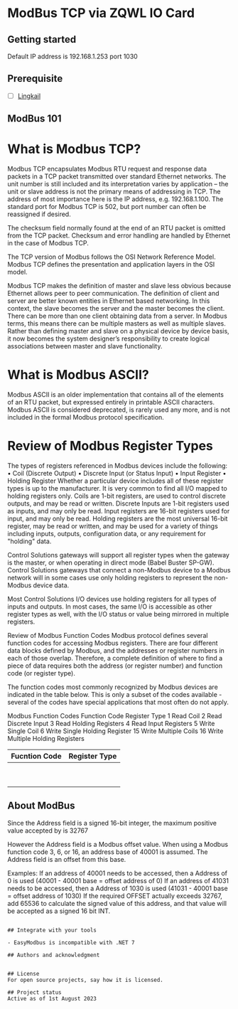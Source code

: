 # ModBus TCP via ZQWL IO Card



## Getting started

Default IP address is 192.168.1.253 port 1030

## Prerequisite

- [ ] [Lingkail](https://www.lingkail.biz.my)  

## ModBus 101
# What is Modbus TCP?
Modbus TCP encapsulates Modbus RTU request and response data packets in a TCP packet transmitted over standard Ethernet networks. The unit number is still included and its interpretation varies by application – the unit or slave address is not the primary means of addressing in TCP. The address of most importance here is the IP address, e.g. 192.168.1.100. The standard port for Modbus TCP is 502, but port number can often be reassigned if desired.

The checksum field normally found at the end of an RTU packet is omitted from the TCP packet. Checksum and error handling are handled by Ethernet in the case of Modbus TCP.

The TCP version of Modbus follows the OSI Network Reference Model. Modbus TCP defines the presentation and application layers in the OSI model.

Modbus TCP makes the definition of master and slave less obvious because Ethernet allows peer to peer communication. The definition of client and server are better known entities in Ethernet based networking. In this context, the slave becomes the server and the master becomes the client. There can be more than one client obtaining data from a server. In Modbus terms, this means there can be multiple masters as well as multiple slaves. Rather than defining master and slave on a physical device by device basis, it now becomes the system designer’s responsibility to create logical associations between master and slave functionality.

# What is Modbus ASCII?
Modbus ASCII is an older implementation that contains all of the elements of an RTU packet, but expressed entirely in printable ASCII characters. Modbus ASCII is considered deprecated, is rarely used any more, and is not included in the formal Modbus protocol specification.

# Review of Modbus Register Types
The types of registers referenced in Modbus devices include the following:
• Coil (Discrete Output)
• Discrete Input (or Status Input)
• Input Register
• Holding Register
Whether a particular device includes all of these register types is up to the manufacturer. It is very common to find all I/O mapped to holding registers only. Coils are 1-bit registers, are used to control discrete outputs, and may be read or written. Discrete Inputs are 1-bit registers used as inputs, and may only be read. Input registers are 16-bit registers used for input, and may only be read. Holding registers are the most universal 16-bit register, may be read or written, and may be used for a variety of things including inputs, outputs, configuration data, or any requirement for "holding" data.

Control Solutions gateways will support all register types when the gateway is the master, or when operating in direct mode (Babel Buster SP-GW). Control Solutions gateways that connect a non-Modbus device to a Modbus network will in some cases use only holding registers to represent the non-Modbus device data.

Most Control Solutions I/O devices use holding registers for all types of inputs and outputs. In most cases, the same I/O is accessible as other register types as well, with the I/O status or value being mirrored in multiple registers.

Review of Modbus Function Codes
Modbus protocol defines several function codes for accessing Modbus registers. There are four different data blocks defined by Modbus, and the addresses or register numbers in each of those overlap. Therefore, a complete definition of where to find a piece of data requires both the address (or register number) and function code (or register type).

The function codes most commonly recognized by Modbus devices are indicated in the table below. This is only a subset of the codes available - several of the codes have special applications that most often do not apply.

Modbus Function Codes 
Function Code	Register Type
1	Read Coil
2	Read Discrete Input
3	Read Holding Registers
4	Read Input Registers
5	Write Single Coil
6	Write Single Holding Register
15	Write Multiple Coils
16	Write Multiple Holding Registers

| Fucntion Code  | Register Type  |   
|----------------|----------------|
|                |                |
|                |                |
|                |                |
|                |                |
|                |                |
|                |                |
|                |                |
|                |                |
|                |                |
 

## About ModBus
Since the Address field is a signed 16-bit integer, the maximum positive value accepted by is 32767

However the  Address field is a Modbus offset value. When using a Modbus function code 3, 6, or 16, an address base of 40001 is assumed. The  Address field is an offset from this base.

Examples:
If an address of 40001 needs to be accessed, then a Address of 0 is used (40001 - 40001 base = offset address of 0)
If an address of 41031 needs to be accessed, then a Address of 1030 is used (41031 - 40001 base = offset address of 1030)
If the required OFFSET actually exceeds 32767, add 65536 to calculate the signed value of this address, and that value will be accepted as a signed 16 bit INT.

```

## Integrate with your tools

- EasyModbus is incompatible with .NET 7

## Authors and acknowledgment


## License
For open source projects, say how it is licensed.

## Project status
Active as of 1st August 2023